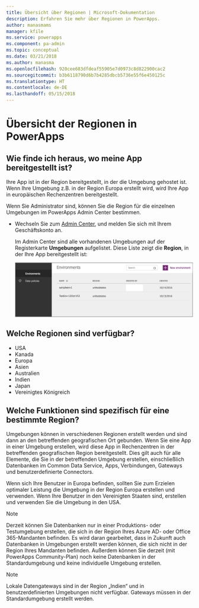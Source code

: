 ```yaml
---
title: Übersicht über Regionen | Microsoft-Dokumentation
description: Erfahren Sie mehr über Regionen in PowerApps.
author: manasmams
manager: kfile
ms.service: powerapps
ms.component: pa-admin
ms.topic: conceptual
ms.date: 03/21/2018
ms.author: manasma
ms.openlocfilehash: 920cee683dfdeaf55905e7d0973c8d822900cac2
ms.sourcegitcommit: b3b6118790d6b7b4285dbcb5736e55f6e450125c
ms.translationtype: HT
ms.contentlocale: de-DE
ms.lasthandoff: 05/15/2018
---
```

# <a name="regions-overview-in-powerapps"></a>Übersicht der Regionen in PowerApps
## <a name="how-do-i-find-out-where-my-app-is-deployed"></a>Wie finde ich heraus, wo meine App bereitgestellt ist?
Ihre App ist in der Region bereitgestellt, in der die Umgebung gehostet ist. Wenn Ihre Umgebung z.B. in der Region Europa erstellt wird, wird Ihre App in europäischen Rechenzentren bereitgestellt.

Wenn Sie Administrator sind, können Sie die Region für die einzelnen Umgebungen im PowerApps Admin Center bestimmen.

* Wechseln Sie zum [Admin Center](https://admin.powerapps.com), und melden Sie sich mit Ihrem Geschäftskonto an.
  
    Im Admin Center sind alle vorhandenen Umgebungen auf der Registerkarte **Umgebungen** aufgelistet. Diese Liste zeigt die **Region**, in der Ihre App bereitgestellt ist:
  
   ![Registerkarte „Umgebungen“](./media/regions-overview/environment-list.png)

## <a name="what-regions-are-available"></a>Welche Regionen sind verfügbar?
* USA
* Kanada
* Europa
* Asien
* Australien
* Indien
* Japan
* Vereinigtes Königreich

## <a name="what-features-are-specific-to-a-given-region"></a>Welche Funktionen sind spezifisch für eine bestimmte Region?
Umgebungen können in verschiedenen Regionen erstellt werden und sind dann an den betreffenden geografischen Ort gebunden. Wenn Sie eine App in einer Umgebung erstellen, wird diese App in Rechenzentren in der betreffenden geografischen Region bereitgestellt. Dies gilt auch für alle Elemente, die Sie in der betreffenden Umgebung erstellen, einschließlich Datenbanken im Common Data Service, Apps, Verbindungen, Gateways und benutzerdefinierte Connectors.

Wenn sich Ihre Benutzer in Europa befinden, sollten Sie zum Erzielen optimaler Leistung die Umgebung in der Region Europa erstellen und verwenden. Wenn Ihre Benutzer in den Vereinigten Staaten sind, erstellen und verwenden Sie die Umgebung in den USA.

> [!NOTE]
> Derzeit können Sie Datenbanken nur in einer Produktions- oder Testumgebung erstellen, die sich in der Region Ihres Azure AD- oder Office 365-Mandanten befinden. Es wird daran gearbeitet, dass in Zukunft auch Datenbanken in Umgebungen erstellt werden können, die sich nicht in der Region Ihres Mandanten befinden. Außerdem können Sie derzeit (mit PowerApps Community-Plan) noch keine Datenbanken in der Standardumgebung und keine individuelle Umgebung erstellen.

> [!NOTE]
> Lokale Datengateways sind in der Region „Indien“ und in benutzerdefinierten Umgebungen nicht verfügbar. Gateways müssen in der Standardumgebung erstellt werden.


